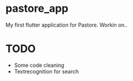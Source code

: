 # pastore_app

My first flutter application for Pastore.
Workin on..

# TODO
- Some code cleaning
- Textrecognition for search
